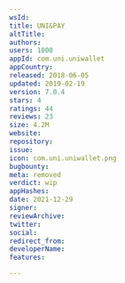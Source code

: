 ```yaml
---
wsId: 
title: UNI&PAY
altTitle: 
authors: 
users: 1000
appId: com.uni.uniwallet
appCountry: 
released: 2018-06-05
updated: 2019-02-19
version: 7.0.4
stars: 4
ratings: 44
reviews: 23
size: 4.2M
website: 
repository: 
issue: 
icon: com.uni.uniwallet.png
bugbounty: 
meta: removed
verdict: wip
appHashes: 
date: 2021-12-29
signer: 
reviewArchive: 
twitter: 
social: 
redirect_from: 
developerName: 
features: 

---
```


